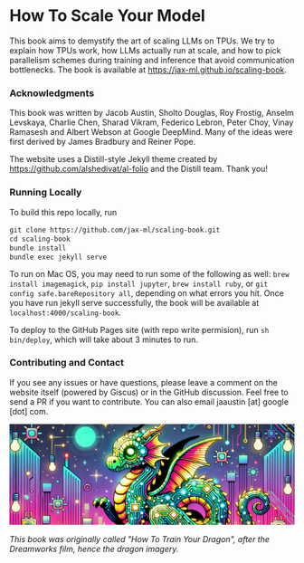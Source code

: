 # How To Scale Your Model

This book aims to demystify the art of scaling LLMs on TPUs. We try to explain how TPUs work, how LLMs actually run at scale, and how to pick parallelism schemes during training and inference that avoid communication bottlenecks. The book is available at https://jax-ml.github.io/scaling-book.

### Acknowledgments

This book was written by Jacob Austin, Sholto Douglas, Roy Frostig, Anselm Levskaya, Charlie Chen, Sharad Vikram, Federico Lebron, Peter Choy, Vinay Ramasesh and Albert Webson at Google DeepMind. Many of the ideas were first derived by James Bradbury and Reiner Pope.

The website uses a Distill-style Jekyll theme created by https://github.com/alshedivat/al-folio and the Distill team. Thank you!

### Running Locally

To build this repo locally, run

```
git clone https://github.com/jax-ml/scaling-book.git
cd scaling-book
bundle install
bundle exec jekyll serve
```

To run on Mac OS, you may need to run some of the following as well: `brew install imagemagick`, `pip install jupyter`, `brew install ruby`, or `git config safe.bareRepository all`, depending on what errors you hit. Once you have run jekyll serve successfully, the book will be available at `localhost:4000/scaling-book`.

To deploy to the GitHub Pages site (with repo write permision), run `sh bin/deploy`, which will take about 3 minutes to run.

### Contributing and Contact

If you see any issues or have questions, please leave a comment on the website itself (powered by Giscus) or in the GitHub discussion. Feel free to send a PR if you want to contribute. You can also email jaaustin [at] google [dot] com.

![dragon](assets/img/dragon.png)

*This book was originally called "How To Train Your Dragon", after the Dreamworks film, hence the dragon imagery.*
